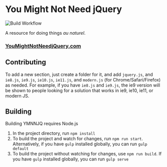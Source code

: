 # You Might Not Need jQuery

![Build Workflow](https://github.com/HubSpot/youmightnotneedjquery/actions/workflows/build.yml/badge.svg)

A resource for doing things _au naturel_.

### [YouMightNotNeedjQuery.com](https://youmightnotneedjquery.com)

## Contributing

To add a new section, just create a folder for it, and add `jquery.js`, and `ie8.js`, `ie9.js`, `ie10.js`, `ie11.js`, and `modern.js` (for Chrome/Safari/Firefox) as needed. For example, if you have `ie8.js` and `ie9.js`, the ie9 version will be shown to people looking for a solution that works in ie9, ie10, ie11, or modern JS.

## Building

Building YMNNJQ requires Node.js

1. In the project directory, run `npm install`
1. To build the project and watch for changes, run `npm run start`. Alternatively, if you have `gulp` installed globally, you can run `gulp default`
1. To build the project without watching for changes, use `npm run build`. If you have `gulp` installed globally, you can run `gulp serve`
